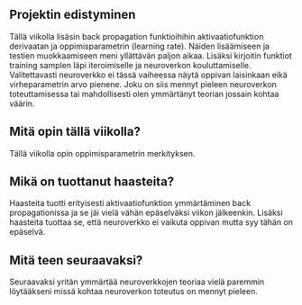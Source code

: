## Projektin edistyminen

Tällä viikolla lisäsin back propagation funktioihihin aktivaatiofunktion derivaatan ja oppimisparametrin (learning rate). Näiden lisäämiseen ja testien muokkaamiseen meni yllättävän paljon aikaa. Lisäksi kirjoitin funktiot training samplen läpi iteroimiselle ja neuroverkon kouluttamiselle. Valitettavasti neuroverkko ei tässä vaiheessa näytä oppivan laisinkaan eikä virheparametrin arvo pienene. Joku on siis mennyt pieleen neuroverkon toteuttamisessa tai mahdollisesti olen ymmärtänyt teorian jossain kohtaa väärin.

## Mitä opin tällä viikolla?

Tällä viikolla opin oppimisparametrin merkityksen.

## Mikä on tuottanut haasteita?

Haasteita tuotti erityisesti aktivaatiofunktion ymmärtäminen back propagationissa ja se jäi vielä vähän epäselväksi viikon jälkeenkin. Lisäksi haasteita tuottaa se, että neuroverkko ei vaikuta oppivan mutta syy tähän on epäselvä.

## Mitä teen seuraavaksi?

Seuraavaksi yritän ymmärtää neuroverkkojen teoriaa vielä paremmin löytääkseni missä kohtaa neuroverkon toteutus on mennyt pieleen.
